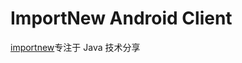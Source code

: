 ImportNew Android Client
========================
[importnew](http://www.importnew.com)专注于 Java 技术分享